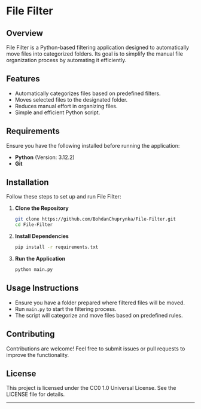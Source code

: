 # File Filter

## Overview

File Filter is a Python-based filtering application designed to automatically move files into categorized folders. Its goal is to simplify the manual file organization process by automating it efficiently.

## Features

- Automatically categorizes files based on predefined filters.
- Moves selected files to the designated folder.
- Reduces manual effort in organizing files.
- Simple and efficient Python script.

## Requirements

Ensure you have the following installed before running the application:

- **Python** (Version: 3.12.2)
- **Git**

## Installation

Follow these steps to set up and run File Filter:

1. **Clone the Repository**

   ```sh
   git clone https://github.com/BohdanChuprynka/File-Filter.git
   cd File-Filter
   ```

2. **Install Dependencies**

   ```sh
   pip install -r requirements.txt
   ```

3. **Run the Application**

   ```sh
   python main.py
   ```

## Usage Instructions

- Ensure you have a folder prepared where filtered files will be moved.
- Run `main.py` to start the filtering process.
- The script will categorize and move files based on predefined rules.

## Contributing

Contributions are welcome! Feel free to submit issues or pull requests to improve the functionality.

## License

This project is licensed under the CC0 1.0 Universal License. See the LICENSE file for details.

---
